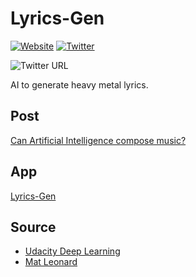 # Lyrics-Gen

[![Website](https://img.shields.io/website?url=https%3A%2F%2Fwww.lyrics-gen.com)](http://www.lyrics-gen.com)
[![Twitter](https://img.shields.io/twitter/url?style=social&url=https%3A%2F%2Fwww.lyrics-gen.com%2F)](https://twitter.com/intent/tweet?text=Wow:&url=https%3A%2F%2Fwww.lyrics-gen.com%2F)


![Twitter URL](https://img.shields.io/twitter/url?style=social&url=https%3A%2F%2Fwww.lyrics-gen.com%2F)

AI to generate heavy metal lyrics.

## Post
[Can Artificial Intelligence compose music?](http://www.doganaskan.com/blog/posts/lyricsgen.html)

## App
[Lyrics-Gen](http://www.lyrics-gen.com)

## Source
- [Udacity Deep Learning](https://github.com/udacity/deep-learning)  
- [Mat Leonard](https://github.com/mcleonard)
